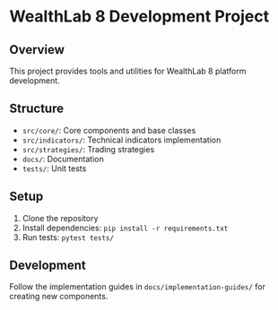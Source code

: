 # WealthLab 8 Development Project

## Overview
This project provides tools and utilities for WealthLab 8 platform development.

## Structure
- `src/core/`: Core components and base classes
- `src/indicators/`: Technical indicators implementation
- `src/strategies/`: Trading strategies
- `docs/`: Documentation
- `tests/`: Unit tests

## Setup
1. Clone the repository
2. Install dependencies: `pip install -r requirements.txt`
3. Run tests: `pytest tests/`

## Development
Follow the implementation guides in `docs/implementation-guides/` for creating new components.
